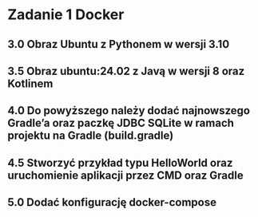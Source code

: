 # Zadanie 1 Docker

## 3.0 Obraz Ubuntu z Pythonem w wersji 3.10  
## 3.5 Obraz ubuntu:24.02 z Javą w wersji 8 oraz Kotlinem  
## 4.0 Do powyższego należy dodać najnowszego Gradle’a oraz paczkę JDBC SQLite w ramach projektu na Gradle (build.gradle)  
## 4.5 Stworzyć przykład typu HelloWorld oraz uruchomienie aplikacji przez CMD oraz Gradle  
## 5.0 Dodać konfigurację docker-compose  
